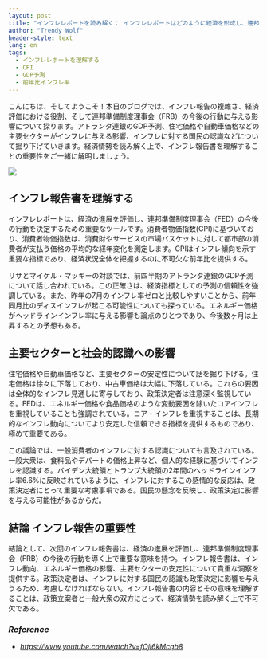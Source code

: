 ```yaml
---
layout: post
title: "インフレレポートを読み解く： インフレレポートはどのように経済を形成し、連邦準備制度理事会の決定に影響を与えるか？"
author: "Trendy Wolf"
header-style: text
lang: en
tags:
  - インフレレポートを理解する
  - CPI
  - GDP予測
  - 前年比インフレ率
---
```


こんにちは、そしてようこそ！本日のブログでは、インフレ報告の複雑さ、経済評価における役割、そして連邦準備制度理事会（FRB）の今後の行動に与える影響について探ります。アトランタ連銀のGDP予測、住宅価格や自動車価格などの主要セクターがインフレに与える影響、インフレに対する国民の認識などについて掘り下げていきます。経済情勢を読み解く上で、インフレ報告書を理解することの重要性をご一緒に解明しましょう。

<img
    src="https://i.ytimg.com/vi/fOjl6kMcqb8/hqdefault.jpg"
/>






## インフレ報告書を理解する

インフレレポートは、経済の進展を評価し、連邦準備制度理事会（FED）の今後の行動を決定するための重要なツールです。消費者物価指数(CPI)に基づいており、消費者物価指数は、消費財やサービスの市場バスケットに対して都市部の消費者が支払う価格の平均的な経年変化を測定します。CPIはインフレ傾向を示す重要な指標であり、経済状況全体を把握するのに不可欠な前年比を提供する。

リサとマイケル・マッキーの対談では、前四半期のアトランタ連銀のGDP予測について話し合われている。この正確さは、経済指標としての予測の信頼性を強調している。また、昨年の7月のインフレ率ゼロと比較しやすいことから、前年同月比のディスインフレが起こる可能性についても探っている。エネルギー価格がヘッドラインインフレ率に与える影響も論点のひとつであり、今後数ヶ月は上昇するとの予想もある。



## 主要セクターと社会的認識への影響

住宅価格や自動車価格など、主要セクターの安定性について話を掘り下げる。住宅価格は徐々に下落しており、中古車価格は大幅に下落している。これらの要因は全体的なインフレ見通しに寄与しており、政策決定者は注意深く監視している。FEDは、エネルギー価格や食品価格のような変動要因を除いたコアインフレを重視していることも強調されている。コア・インフレを重視することは、長期的なインフレ動向についてより安定した信頼できる指標を提供するものであり、極めて重要である。

この議論では、一般消費者のインフレに対する認識についても言及されている。一般大衆は、食料品やデパートの価格上昇など、個人的な経験に基づいてインフレを認識する。バイデン大統領とトランプ大統領の2年間のヘッドラインインフレ率6.6%に反映されているように、インフレに対するこの感情的な反応は、政策決定者にとって重要な考慮事項である。国民の懸念を反映し、政策決定に影響を与える可能性があるからだ。



## 結論 インフレ報告の重要性

結論として、次回のインフレ報告書は、経済の進展を評価し、連邦準備制度理事会（FRB）の今後の行動を導く上で重要な意味を持つ。インフレ報告書は、インフレ動向、エネルギー価格の影響、主要セクターの安定性について貴重な洞察を提供する。政策決定者は、インフレに対する国民の認識も政策決定に影響を与えうるため、考慮しなければならない。インフレ報告書の内容とその意味を理解することは、政策立案者と一般大衆の双方にとって、経済情勢を読み解く上で不可欠である。


### _Reference_
- _https://www.youtube.com/watch?v=fOjl6kMcqb8_

